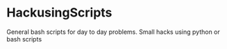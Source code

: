 # HackusingScripts
General bash scripts for day to day problems.
Small hacks using python or bash scripts
